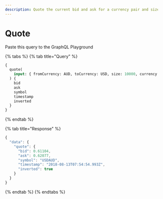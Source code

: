 ```yaml
---
description: Quote the current bid and ask for a currency pair and size.
---
```


# Quote

Paste this query to the GraphQL Playground

{% tabs %}
{% tab title="Query" %}
```graphql
{
  quote(
    input: { fromCurrency: AUD, toCurrency: USD, size: 10000, currency: AUD }
  ) {
    bid
    ask
    symbol
    timestamp
    inverted
  }
}
```
{% endtab %}

{% tab title="Response" %}
```javascript
{
  "data": {
    "quote": {
      "bid": 0.61104,
      "ask": 0.62077,
      "symbol": "USDAUD",
      "timestamp": "2018-08-13T07:54:54.993Z",
      "inverted": true
    }
  }
}
```
{% endtab %}
{% endtabs %}

